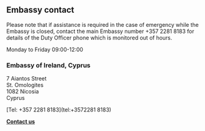 ## Embassy contact

Please note that if assistance is required in the case of emergency while the Embassy is closed, contact the main Embassy number +357 2281 8183 for details of the Duty Officer phone which is monitored out of hours.

Monday to Friday 09:00-12:00

### Embassy of Ireland, Cyprus

7 Aiantos Street   
St. Omologites   
1082 Nicosia   
Cyprus

[Tel: +357 2281 8183](tel:+3572281 8183)

[**Contact us**](/en/cyprus/nicosia/)